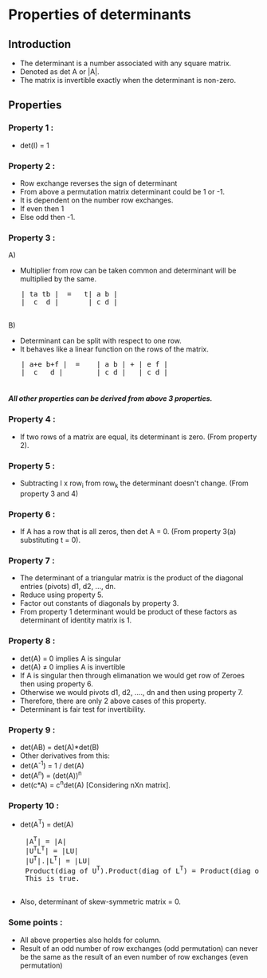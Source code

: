 # Properties of determinants

## Introduction

- The determinant is a number associated with any square matrix.
- Denoted as det A or |A|. 
- The matrix is invertible exactly when the determinant is non-zero.

## Properties

### Property 1 :
- det(I) = 1
### Property 2 :
- Row exchange reverses the sign of determinant
- From above a permutation matrix determinant could be 1 or -1.
- It is dependent on the number row exchanges.
- If even then 1
- Else odd then -1.
### Property 3 :
A)
- Multiplier from row can be taken common and determinant will be multiplied by the same.
<pre>
   | ta tb |  =   t| a b | 
   |  c  d |       | c d |
       
</pre>
B) 
- Determinant can be split with respect to one row.
- It behaves like a linear function on the rows of the matrix.
<pre>
   | a+e b+f |  =    | a b | + | e f |
   |  c   d |        | c d |   | c d |
       
</pre>
##### **All other properties can be derived from above 3 properties.**

### Property 4 :
- If two rows of a matrix are equal, its determinant is zero. (From property 2).

### Property 5 :
- Subtracting l x row<sub>i</sub> from row<sub>k</sub> the determinant doesn't change. (From property 3 and 4)

### Property 6 :
- If A has a row that is all zeros, then det A = 0. (From property 3(a) substituting t = 0).

### Property 7 :
- The determinant of a triangular matrix is the product of the diagonal entries (pivots) d1, d2, ..., dn. 
- Reduce using property 5.
- Factor out constants of diagonals by property 3.
- From property 1 determinant would be product of these factors as determinant of identity matrix is 1.

### Property 8 :
- det(A) = 0 implies A is singular
- det(A) ≠ 0 implies A is invertible
- If A is singular then through elimanation we would get row of Zeroes then using property 6.
- Otherwise we would pivots d1, d2, ...., dn and then using property 7.
- Therefore, there are only 2 above cases of this property.
- Determinant is fair test for invertibility.

### Property 9 :
- det(AB) = det(A)*det(B)
- Other derivatives from this:
- det(A<sup>-1</sup>) = 1 / det(A)
- det(A<sup>n</sup>) = (det(A))<sup>n</sup>
- det(c*A) = c<sup>n</sup>det(A) [Considering nXn matrix].

### Property 10 :
- det(A<sup>T</sup>) = det(A)
<pre>
    |A<sup>T</sup>| = |A|
    |U<sup>T</sup>L<sup>T</sup>| = |LU|
    |U<sup>T</sup>|.|L<sup>T</sup>| = |LU|
    Product(diag of U<sup>T</sup>).Product(diag of L<sup>T</sup>) = Product(diag of L).Product(diag of U)
    This is true.
       
</pre>
- Also, determinant of skew-symmetric matrix = 0.


### Some points :
- All above properties also holds for column.
- Result of an odd number of row exchanges (odd permutation) can never be the same as the result of an even number of row exchanges (even permutation)